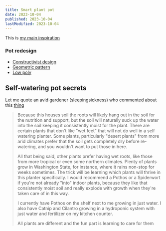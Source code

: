 ```yaml
---
title: Smart plant pot
date: 2023-10-04
published: 2023-10-04
lastModified: 2023-10-04
---
```


This is [my main inspiration](https://www.thingiverse.com/thing:5960590)

### Pot redesign

- [Constructivist design](https://www.thingiverse.com/thing:6101723)
- [Geometric pattern](https://www.thingiverse.com/thing:4591435/files)
- [Low poly](https://www.thingiverse.com/thing:4064558)

## Self-watering pot secrets

Let me quote an avid gardener (sleepingsickness) who commented about this [thing](https://www.thingiverse.com/thing:903411/comments)

>Because this houses soil the roots will likely hang out in the soil for the nutrition and support, but the soil will naturally suck up the water into the soil keeping it consistently moist for the plant. There are certain plants that don't like "wet feet" that will not do well in a self watering planter. Some plants, particularly "desert plants" from more arid climates prefer that the soil gets completely dry before re-watering, and you wouldn't want to put those in here.  
>
>All that being said, other plants prefer having wet roots, like those from more tropical or even some northern climates. Plenty of plants grow in Washington State, for instance, where it rains non-stop for weeks sometimes. The trick will be learning which plants will thrive in this planter specifically. I would recommend a Pothos or a Spiderwort if you're not already "into" indoor plants, because they like that consistently moist soil and really explode with growth when they're taken care of in this way.  
>
>I currently have Pothos on the shelf next to me growing in just water. I also have Catnip and Cilantro growing in a hydroponic system with just water and fertilizer on my kitchen counter.
>
>All plants are different and the fun part is learning to care for them